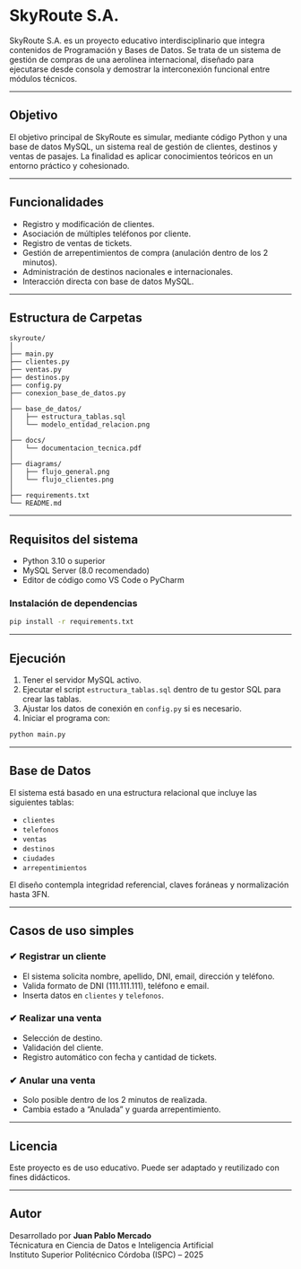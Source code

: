 # SkyRoute S.A.

SkyRoute S.A. es un proyecto educativo interdisciplinario que integra contenidos de Programación y Bases de Datos. Se trata de un sistema de gestión de compras de una aerolínea internacional, diseñado para ejecutarse desde consola y demostrar la interconexión funcional entre módulos técnicos.

---

## Objetivo

El objetivo principal de SkyRoute es simular, mediante código Python y una base de datos MySQL, un sistema real de gestión de clientes, destinos y ventas de pasajes. La finalidad es aplicar conocimientos teóricos en un entorno práctico y cohesionado.

---

## Funcionalidades

- Registro y modificación de clientes.
- Asociación de múltiples teléfonos por cliente.
- Registro de ventas de tickets.
- Gestión de arrepentimientos de compra (anulación dentro de los 2 minutos).
- Administración de destinos nacionales e internacionales.
- Interacción directa con base de datos MySQL.

---

## Estructura de Carpetas

```
skyroute/
│
├── main.py
├── clientes.py
├── ventas.py
├── destinos.py
├── config.py
├── conexion_base_de_datos.py
│
├── base_de_datos/
│   ├── estructura_tablas.sql
│   └── modelo_entidad_relacion.png
│
├── docs/
│   └── documentacion_tecnica.pdf
│
├── diagrams/
│   ├── flujo_general.png
│   └── flujo_clientes.png
│
├── requirements.txt
└── README.md
```

---

## Requisitos del sistema

- Python 3.10 o superior
- MySQL Server (8.0 recomendado)
- Editor de código como VS Code o PyCharm

### Instalación de dependencias

```bash
pip install -r requirements.txt
```

---

## Ejecución

1. Tener el servidor MySQL activo.
2. Ejecutar el script `estructura_tablas.sql` dentro de tu gestor SQL para crear las tablas.
3. Ajustar los datos de conexión en `config.py` si es necesario.
4. Iniciar el programa con:

```bash
python main.py
```

---

## Base de Datos

El sistema está basado en una estructura relacional que incluye las siguientes tablas:

- `clientes`
- `telefonos`
- `ventas`
- `destinos`
- `ciudades`
- `arrepentimientos`

El diseño contempla integridad referencial, claves foráneas y normalización hasta 3FN.

---

## Casos de uso simples

### ✔ Registrar un cliente
- El sistema solicita nombre, apellido, DNI, email, dirección y teléfono.
- Valida formato de DNI (111.111.111), teléfono e email.
- Inserta datos en `clientes` y `telefonos`.

### ✔ Realizar una venta
- Selección de destino.
- Validación del cliente.
- Registro automático con fecha y cantidad de tickets.

### ✔ Anular una venta
- Solo posible dentro de los 2 minutos de realizada.
- Cambia estado a “Anulada” y guarda arrepentimiento.

---

## Licencia

Este proyecto es de uso educativo. Puede ser adaptado y reutilizado con fines didácticos.

---

## Autor

Desarrollado por **Juan Pablo Mercado**  
Técnicatura en Ciencia de Datos e Inteligencia Artificial  
Instituto Superior Politécnico Córdoba (ISPC) – 2025
